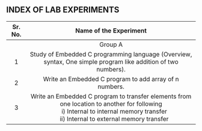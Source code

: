 ## INDEX OF LAB EXPERIMENTS

| Sr. No. |                                                                                                        Name of the Experiment                                                                                                        |
| :-----: | :----------------------------------------------------------------------------------------------------------------------------------------------------------------------------------------------------------------------------------: |
|         |                                                                                                               Group A                                                                                                                |
|    1    |                                                            Study of Embedded C programming language (Overview, syntax, One simple program like addition of two numbers).                                                             |
|    2    |                                                                                        Write an Embedded C program to add array of n numbers.                                                                                        |
|    3    | Write an Embedded C program to transfer elements from one location to another for following <br>&nbsp;&nbsp;&nbsp;&nbsp;i) Internal to internal memory transfer <br>&nbsp;&nbsp;&nbsp;&nbsp;ii) Internal to external memory transfer |
